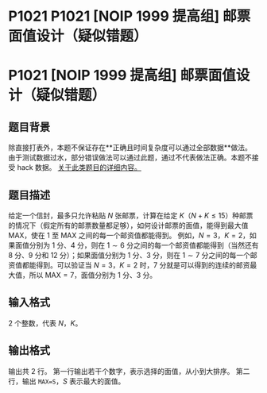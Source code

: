 # P1021 P1021 [NOIP 1999 提高组] 邮票面值设计（疑似错题）

# P1021 [NOIP 1999 提高组] 邮票面值设计（疑似错题）

## 题目背景

除直接打表外，本题不保证存在\*\*正确且时间复杂度可以通过全部数据\*\*做法。由于测试数据过水，部分错误做法可以通过此题，通过不代表做法正确。本题不接受 hack 数据。
[关于此类题目的详细内容。](https://www.luogu.com.cn/paste/pf94n89x)

## 题目描述

给定一个信封，最多只允许粘贴 $N$ 张邮票，计算在给定 $K$（$N+K \le 15$）种邮票的情况下（假定所有的邮票数量都足够），如何设计邮票的面值，能得到最大值 $\mathsf{MAX}$，使在 $1$ 至 $\mathsf{MAX}$ 之间的每一个邮资值都能得到。
例如，$N=3$，$K=2$，如果面值分别为 $1$ 分、$4$ 分，则在 $1\sim 6$ 分之间的每一个邮资值都能得到（当然还有 $8$ 分、$9$ 分和 $12$ 分）；如果面值分别为 $1$ 分、$3$ 分，则在 $1\sim 7$ 分之间的每一个邮资值都能得到。可以验证当 $N=3$，$K=2$ 时，$7$ 分就是可以得到的连续的邮资最大值，所以 $\mathsf{MAX}=7$，面值分别为 $1$ 分、$3$ 分。

## 输入格式

$2$ 个整数，代表 $N$，$K$。

## 输出格式

输出共 $2$ 行。
第一行输出若干个数字，表示选择的面值，从小到大排序。
第二行，输出 `MAX=S`，$S$ 表示最大的面值。
